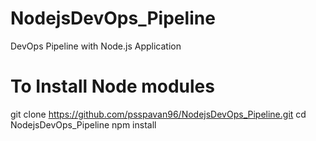 # NodejsDevOps_Pipeline
DevOps Pipeline with Node.js Application

# To Install Node modules
git clone https://github.com/psspavan96/NodejsDevOps_Pipeline.git
cd NodejsDevOps_Pipeline
npm install
